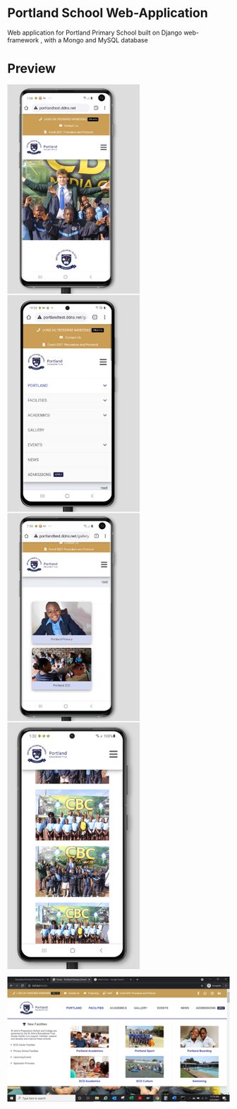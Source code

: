 # Portland School Web-Application
Web application for Portland Primary School built on Django web-framework , with a Mongo and MySQL database  

# Preview 
<img src="preview/home_mobile.PNG" width=300px><img src="preview/menu.PNG" width=300px><img src="preview/gallery.PNG" width=300px><img src="preview/soccer.PNG" width=300px>


<img src="preview/home.png" >

